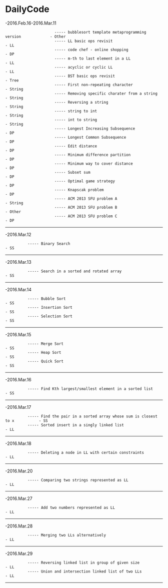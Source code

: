 # DailyCode



-2016.Feb.16-2016.Mar.11

                          ----- bubblesort template metaprogramming version             - Other
                          ----- LL basic ops revisit                                    - LL   
                          ----- code chef - online shopping                             - DP
                          ----- m-th to last element in a LL                            - LL
                          ----- acyclic or cyclic LL                                    - LL
                          ----- BST basic ops revisit                                   - Tree
                          ----- First non-repeating character                           - String
                          ----- Removing specific charater from a string                - String
                          ----- Reversing a string                                      - String
                          ----- string to int                                           - String
                          ----- int to string                                           - String
                          ----- Longest Increasing Subsequence                          - DP
                          ----- Longest Common Subsequence                              - DP
                          ----- Edit distance                                           - DP
                          ----- Minimum difference partition                            - DP
                          ----- Minimum way to cover distance                           - DP
                          ----- Subset sum                                              - DP
                          ----- Optimal game strategy                                   - DP
                          ----- Knapscak problem                                        - DP
                          ----- ACM 2013 SFU problem A                                  - String
                          ----- ACM 2013 SFU problem B                                  - Other
                          ----- ACM 2013 SFU problem C                                  - DP
---

-2016.Mar.12 

              ----- Binary Search                                                       - SS
---

-2016.Mar.13 

              ----- Search in a sorted and rotated array                                - SS
---

-2016.Mar.14 

              ----- Bubble Sort                                                         - SS
              ----- Insertion Sort                                                      - SS
              ----- Selection Sort                                                      - SS
---

-2016.Mar.15 

              ----- Merge Sort                                                          - SS
              ----- Heap Sort                                                           - SS
              ----- Quick Sort                                                          - SS
---

-2016.Mar.16 

              ----- Find Kth largest/smallest element in a sorted list                  - SS
---

-2016.Mar.17 

              ----- Find the pair in a sorted array whose sum is closest to x           - SS
              ----- Sorted insert in a singly linked list                               - LL
---

-2016.Mar.18 

              ----- Deleting a node in LL with certain constraints                      - LL
---

-2016.Mar.20 

              ----- Comparing two strings represented as LL                             - LL
---

-2016.Mar.27 

              ----- Add two numbers represented as LL                                   - LL
---

-2016.Mar.28 

              ----- Merging two LLs alternatively                                       - LL
---

-2016.Mar.29 

              ----- Reversing linked list in group of given size                        - LL
              ----- Union and intersection linked list of two LLs                       - LL
---























  
  
